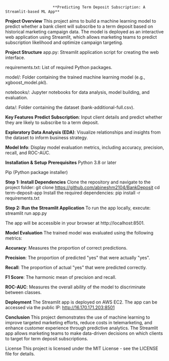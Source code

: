                          **Predicting Term Deposit Subscription: A Streamlit-based ML App**
**Project Overview**
This project aims to build a machine learning model to predict whether a bank client will subscribe to a term deposit based on historical marketing campaign data. The model is deployed as an interactive web application using Streamlit, which allows marketing teams to predict subscription likelihood and optimize campaign targeting.

**Project Structure**
app.py: Streamlit application script for creating the web interface.

requirements.txt: List of required Python packages.

model/: Folder containing the trained machine learning model (e.g., xgboost_model.pkl).

notebooks/: Jupyter notebooks for data analysis, model building, and evaluation.

data/: Folder containing the dataset (bank-additional-full.csv).

**Key Features**
**Predict Subscription**: Input client details and predict whether they are likely to subscribe to a term deposit.

**Exploratory Data Analysis (EDA)**: Visualize relationships and insights from the dataset to inform business strategy.

**Model Info**: Display model evaluation metrics, including accuracy, precision, recall, and ROC-AUC.

**Installation & Setup**
**Prerequisites**
Python 3.8 or later

Pip (Python package installer)

**Step 1: Install Dependencies**
Clone the repository and navigate to the project folder:
git clone https://github.com/abineshm2104/BankDeposit
cd term-deposit-app
Install the required dependencies:
pip install -r requirements.txt

**Step 2: Run the Streamlit Application**
To run the app locally, execute:
streamlit run app.py

The app will be accessible in your browser at http://localhost:8501.

**Model Evaluation**
The trained model was evaluated using the following metrics:

**Accuracy**: Measures the proportion of correct predictions.

**Precision**: The proportion of predicted "yes" that were actually "yes".

**Recall**: The proportion of actual "yes" that were predicted correctly.

**F1 Score**: The harmonic mean of precision and recall.

**ROC-AUC**: Measures the overall ability of the model to discriminate between classes.

**Deployment**
The Streamlit app is deployed on AWS EC2. The app can be accessed via the public IP:
http://16.170.171.203:8501

**Conclusion**
This project demonstrates the use of machine learning to improve targeted marketing efforts, reduce costs in telemarketing, and enhance customer experience through predictive analytics. The Streamlit app allows marketing teams to make data-driven decisions on which clients to target for term deposit subscriptions.

License
This project is licensed under the MIT License - see the LICENSE file for details.
